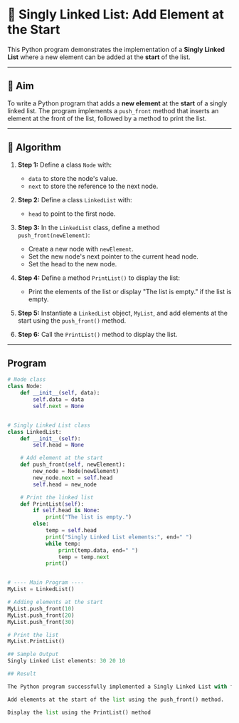 # 📝 Singly Linked List: Add Element at the Start

This Python program demonstrates the implementation of a **Singly Linked List** where a new element can be added at the **start** of the list.

---

## 🎯 Aim

To write a Python program that adds a **new element** at the **start** of a singly linked list. The program implements a `push_front` method that inserts an element at the front of the list, followed by a method to print the list.

---

## 🧠 Algorithm

1. **Step 1:** Define a class `Node` with:
   - `data` to store the node's value.
   - `next` to store the reference to the next node.
   
2. **Step 2:** Define a class `LinkedList` with:
   - `head` to point to the first node.
   
3. **Step 3:** In the `LinkedList` class, define a method `push_front(newElement)`:
   - Create a new node with `newElement`.
   - Set the new node's next pointer to the current head node.
   - Set the head to the new node.

4. **Step 4:** Define a method `PrintList()` to display the list:
   - Print the elements of the list or display "The list is empty." if the list is empty.

5. **Step 5:** Instantiate a `LinkedList` object, `MyList`, and add elements at the start using the `push_front()` method.

6. **Step 6:** Call the `PrintList()` method to display the list.

---

## Program
```python
# Node class
class Node:
    def __init__(self, data):
        self.data = data
        self.next = None


# Singly Linked List class
class LinkedList:
    def __init__(self):
        self.head = None

    # Add element at the start
    def push_front(self, newElement):
        new_node = Node(newElement)
        new_node.next = self.head
        self.head = new_node

    # Print the linked list
    def PrintList(self):
        if self.head is None:
            print("The list is empty.")
        else:
            temp = self.head
            print("Singly Linked List elements:", end=" ")
            while temp:
                print(temp.data, end=" ")
                temp = temp.next
            print()


# ---- Main Program ----
MyList = LinkedList()

# Adding elements at the start
MyList.push_front(10)
MyList.push_front(20)
MyList.push_front(30)

# Print the list
MyList.PrintList()

## Sample Output
Singly Linked List elements: 30 20 10

## Result

The Python program successfully implemented a Singly Linked List with functionality to:

Add elements at the start of the list using the push_front() method.

Display the list using the PrintList() method
